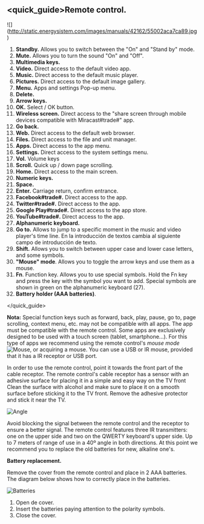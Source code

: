 ## <quick_guide>Remote control.

![] (http://static.energysistem.com/images/manuals/42162/55002aca7ca89.jpg)

1. **Standby.** Allows you to switch between the "On" and "Stand by" mode.
2. **Mute.** Allows you to turn the sound "On" and "Off".
3. **Multimedia keys.**
4. **Video.** Direct access to the default video app.
5. **Music.** Direct access to the default music player.
6. **Pictures.** Direct access to the default image gallery.
7. **Menu.** Apps and settings Pop-up menu.
8. **Delete.**
9. **Arrow keys.**
10. **OK.** Select / OK button.
11. **Wireless screen.** Direct access to the "share screen through mobile devices compatible with Miracast#trade#" app.
12. **Go back.**
13. **Web.** Direct access to the default web browser.
14. **Files.** Direct access to the file and unit manager.
15. **Apps.** Direct access to the app menu.
16. **Settings.** Direct access to the system settings menu.
17. **Vol.** Volume keys
18. **Scroll.** Quick up / down page scrolling.
19. **Home.** Direct access to the main screen.
20. **Numeric keys.**
21. **Space.**
22. **Enter.** Carriage return, confirm entrance. 
23. **Facebook#trade#.** Direct access to the app.
24. **Twitter#trade#.** Direct access to the app.
25. **Google Play#trade#.** Direct access to the app store.
26. **YouTube#trade#.** Direct access to the app.
27. **Alphanumeric keyboard.**
28. **Go to.** Allows to jump to a specific moment in the music and video player's time line. En la introducción de textos cambia al siguiente campo de introducción de texto.
29. **Shift.** Allows you to switch between upper case and lower case letters, and some symbols.
30. **"Mouse" mode**. Allows you to toggle the arrow keys and use them as a mouse.
31. **Fn**. Function key. Allows you to use special symbols. Hold the Fn key and press the key with the symbol you want to add. Special symbols are shown in green on the alphanumeric keyboard (27).
32. **Battery holder (AAA batteries)**.
 
</quick_guide>

**Nota:** Special function keys such as forward, back, play, pause, go to, page scrolling, context menu, etc. may not be compatible with all apps. The app must be compatible with the remote control. Some apps are exclusively designed to be used with a touch screen (tablet, smartphone...). For this type of apps we recommend using the remote control's *mouse mode* ![Mouse](http://static.energysistem.com/images/manuals/42162/55008780a55de.jpg), or acquiring a mouse. You can use a USB or IR mouse, provided that it has a IR receptor or USB port.

In order to use the remote control, point it towards the front part of the cable receptor. The remote control's cable receptor has a sensor with an adhesive surface for placing it in a simple and easy way on the TV front Clean the surface with alcohol and make sure to place it on a smooth surface before sticking it to the TV front. Remove the adhesive protector and stick it near the TV. 

![Angle](http://static.energysistem.com/images/manuals/42162/552ce094a7ef1.jpg)

Avoid blocking the signal between the remote control and the receptor to ensure a better signal.
The remote control features three IR transmitters: one on the upper side and two on the QWERTY keyboard's upper side. Up to 7 meters of range of use in a 40º angle in both directions.  At this point we recommend you to replace the old batteries for new, alkaline one's.

**Battery replacement.**

Remove the cover from the remote control and place in 2 AAA batteries. The diagram below shows how to correctly place in the batteries.

![Batteries](http://static.energysistem.com/images/manuals/42162/552ce08bafd01.jpg)

  1. Open de cover.
  2. Insert the batteries paying attention to the polarity symbols. 
  3. Close the cover.

